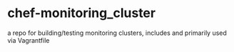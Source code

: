 chef-monitoring_cluster
=======================

a repo for building/testing monitoring clusters, includes and primarily used via Vagrantfile